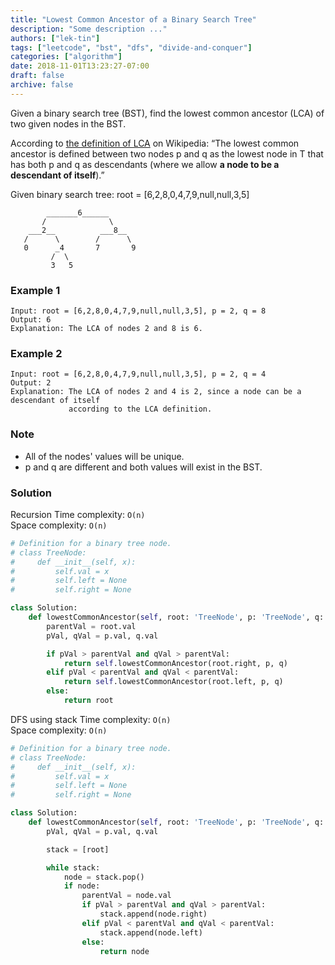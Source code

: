 ```yaml
---
title: "Lowest Common Ancestor of a Binary Search Tree"
description: "Some description ..."
authors: ["lek-tin"]
tags: ["leetcode", "bst", "dfs", "divide-and-conquer"]
categories: ["algorithm"]
date: 2018-11-01T13:23:27-07:00
draft: false
archive: false
---
```

Given a binary search tree (BST), find the lowest common ancestor (LCA) of two given nodes in the BST.

According to [the definition of LCA](https://en.wikipedia.org/wiki/Lowest_common_ancestor) on Wikipedia: “The lowest common ancestor is defined between two nodes p and q as the lowest node in T that has both p and q as descendants (where we allow **a node to be a descendant of itself**).”

Given binary search tree:  root = [6,2,8,0,4,7,9,null,null,3,5]
```
        _______6______
       /              \
    ___2__          ___8__
   /      \        /      \
   0      _4       7       9
         /  \
         3   5
```
### Example 1
```
Input: root = [6,2,8,0,4,7,9,null,null,3,5], p = 2, q = 8
Output: 6
Explanation: The LCA of nodes 2 and 8 is 6.
```
### Example 2
```
Input: root = [6,2,8,0,4,7,9,null,null,3,5], p = 2, q = 4
Output: 2
Explanation: The LCA of nodes 2 and 4 is 2, since a node can be a descendant of itself 
             according to the LCA definition.
```

### Note
- All of the nodes' values will be unique.
- p and q are different and both values will exist in the BST.

### Solution
Recursion
Time complexity: `O(n)`  
Space complexity: `O(n)`  
```python
# Definition for a binary tree node.
# class TreeNode:
#     def __init__(self, x):
#         self.val = x
#         self.left = None
#         self.right = None

class Solution:
    def lowestCommonAncestor(self, root: 'TreeNode', p: 'TreeNode', q: 'TreeNode') -> 'TreeNode':
        parentVal = root.val
        pVal, qVal = p.val, q.val

        if pVal > parentVal and qVal > parentVal:
            return self.lowestCommonAncestor(root.right, p, q)
        elif pVal < parentVal and qVal < parentVal:
            return self.lowestCommonAncestor(root.left, p, q)
        else:
            return root
```
DFS using stack
Time complexity: `O(n)`  
Space complexity: `O(n)`  
```python
# Definition for a binary tree node.
# class TreeNode:
#     def __init__(self, x):
#         self.val = x
#         self.left = None
#         self.right = None

class Solution:
    def lowestCommonAncestor(self, root: 'TreeNode', p: 'TreeNode', q: 'TreeNode') -> 'TreeNode':
        pVal, qVal = p.val, q.val

        stack = [root]

        while stack:
            node = stack.pop()
            if node:
                parentVal = node.val
                if pVal > parentVal and qVal > parentVal:
                    stack.append(node.right)
                elif pVal < parentVal and qVal < parentVal:
                    stack.append(node.left)
                else:
                    return node
```